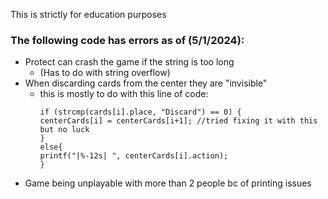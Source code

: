 This is strictly for education purposes

### The following code has errors as of (5/1/2024):
* Protect can crash the game if the string is too long
  * (Has to do with string overflow)
* When discarding cards from the center they are "invisible"
  * this is mostly to do with this line of code:
    ```
    if (strcmp(cards[i].place, "Discard") == 0) {
    centerCards[i] = centerCards[i+1]; //tried fixing it with this but no luck
    }
    else{
    printf("|%-12s| ", centerCards[i].action);
    }
* Game being unplayable with more than 2 people bc of printing issues
